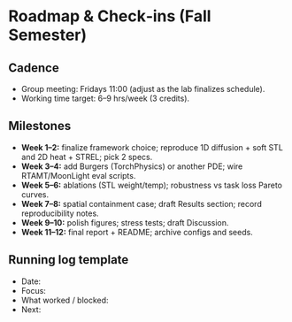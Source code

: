 # Roadmap & Check‑ins (Fall Semester)

## Cadence
- Group meeting: Fridays 11:00 (adjust as the lab finalizes schedule).
- Working time target: 6–9 hrs/week (3 credits).

## Milestones
- **Week 1–2:** finalize framework choice; reproduce 1D diffusion + soft STL and 2D heat + STREL; pick 2 specs.
- **Week 3–4:** add Burgers (TorchPhysics) or another PDE; wire RTAMT/MoonLight eval scripts.
- **Week 5–6:** ablations (STL weight/temp); robustness vs task loss Pareto curves.
- **Week 7–8:** spatial containment case; draft Results section; record reproducibility notes.
- **Week 9–10:** polish figures; stress tests; draft Discussion.
- **Week 11–12:** final report + README; archive configs and seeds.

## Running log template
- Date:
- Focus:
- What worked / blocked:
- Next:
